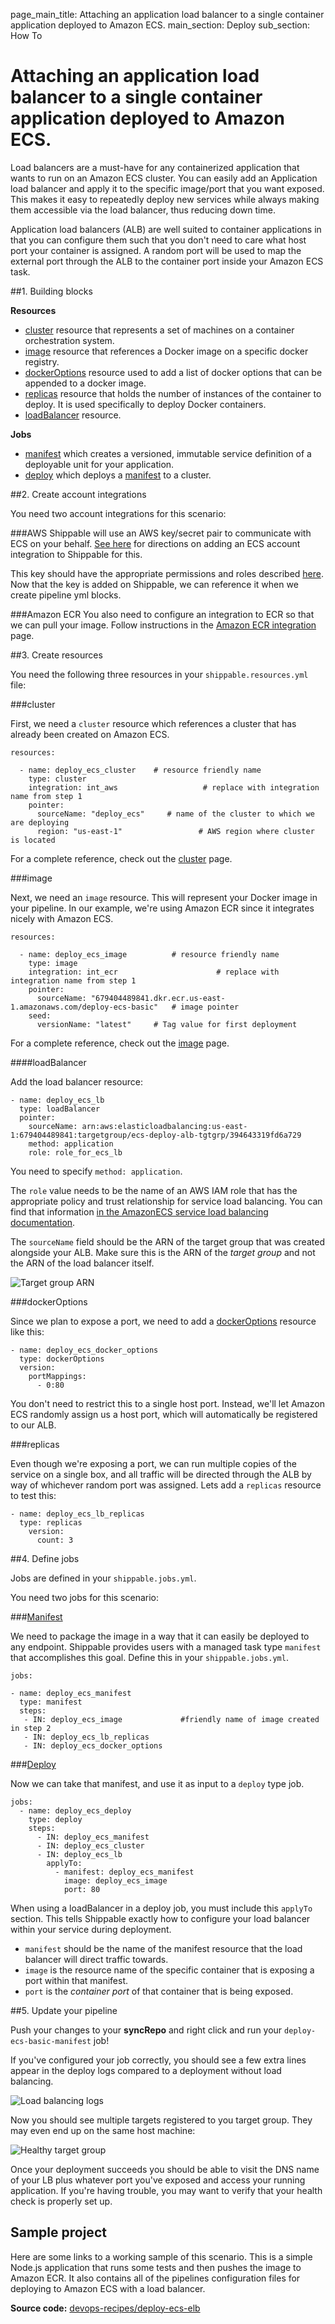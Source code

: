 page_main_title: Attaching an application load balancer to a single container application deployed to Amazon ECS.
main_section: Deploy
sub_section: How To

# Attaching an application load balancer to a single container application deployed to Amazon ECS.

Load balancers are a must-have for any containerized application that wants to run on an Amazon ECS cluster.
You can easily add an Application load balancer and apply it to the specific image/port that you want exposed. This makes it easy to repeatedly deploy new services while always making them accessible via the load balancer, thus reducing down time.

Application load balancers (ALB) are well suited to container applications in that you can configure them such that you don't need to care what host port your container is assigned. A random port will be used to map the external port through the ALB to the container port inside your Amazon ECS task.

##1. Building blocks

**Resources**

- [cluster](/platform/workflow/resource/cluster/) resource that represents a set of machines on a container orchestration system.
- [image](/platform/workflow/resource/image/) resource that references a Docker image on a specific docker registry.
- [dockerOptions](/platform/workflow/resource/dockeroptions/) resource used to add a list of docker options that can be appended to a docker image.
- [replicas](/platform/workflow/resource/replicas/) resource that holds the number of instances of the container to deploy. It is used specifically to deploy Docker containers.
- [loadBalancer](/platform/workflow/resource/loadbalancer/) resource.

**Jobs**

- [manifest](/platform/workflow/job/manifest/) which creates a versioned, immutable service definition of a deployable unit for your application.
- [deploy](/platform/workflow/job/deploy/) which deploys a [manifest](/platform/workflow/job/manifest/) to a cluster.

##2. Create account integrations

You need two account integrations for this scenario:

###AWS
Shippable will use an AWS key/secret pair to communicate with ECS on your behalf. [See here](/platform/integration/aws-ecs) for directions on adding an ECS account integration to Shippable for this.

This key should have the appropriate permissions and roles described [here](/platform/integration/aws-ecs#policy).  Now that the key is added on Shippable, we can reference it when we create pipeline yml blocks.  

###Amazon ECR
You also need to configure an integration to ECR so that we can pull your image. Follow instructions in the [Amazon ECR integration](/platform/integration/aws-ecr/) page.

##3. Create resources

You need the following three resources in your `shippable.resources.yml` file:

###cluster

First, we need a `cluster` resource which references a cluster that has already been created on Amazon ECS.

```
resources:

  - name: deploy_ecs_cluster    # resource friendly name
    type: cluster
    integration: int_aws                   # replace with integration name from step 1          
    pointer:
      sourceName: "deploy_ecs"     # name of the cluster to which we are deploying
      region: "us-east-1"                 # AWS region where cluster is located
```

For a complete reference, check out the [cluster](/platform/workflow/resource/cluster/) page.

###image

Next, we need an `image` resource.  This will represent your Docker image in your pipeline.  In our example, we're using Amazon ECR since it integrates nicely with Amazon ECS.

```
resources:

  - name: deploy_ecs_image          # resource friendly name
    type: image
    integration: int_ecr                      # replace with integration name from step 1          
    pointer:
      sourceName: "679404489841.dkr.ecr.us-east-1.amazonaws.com/deploy-ecs-basic"   # image pointer
    seed:
      versionName: "latest"     # Tag value for first deployment
```

For a complete reference, check out the [image](/platform/workflow/resource/image/) page.

####loadBalancer

Add the load balancer resource:

```
- name: deploy_ecs_lb
  type: loadBalancer
  pointer:
    sourceName: arn:aws:elasticloadbalancing:us-east-1:679404489841:targetgroup/ecs-deploy-alb-tgtgrp/394643319fd6a729
    method: application
    role: role_for_ecs_lb
```

You need to specify `method: application`.

The `role` value needs to be the name of an AWS IAM role that has the appropriate policy and trust relationship for service load balancing.  You can find that information [in the AmazonECS service load balancing documentation](http://docs.aws.amazon.com/AmazonECS/latest/developerguide/service-load-balancing.html).  

The `sourceName` field should be the ARN of the target group that was created alongside your ALB.  Make sure this is the ARN of the *target group* and not the ARN of the load balancer itself.

<img src="/images/deploy/amazon-ecs/ecs-deploy-alb-tgtgrp.png" alt="Target group ARN">

###dockerOptions

Since we plan to expose a port, we need to add a [dockerOptions](/platform/workflow/resource/dockeroptions/) resource like this:

```
- name: deploy_ecs_docker_options
  type: dockerOptions
  version:
    portMappings:
      - 0:80
```

You don't need to restrict this to a single host port. Instead, we'll let Amazon ECS randomly assign us a host port, which will automatically be registered to our ALB.

###replicas

Even though we're exposing a port, we can run multiple copies of the service on a single box, and all traffic will be directed through the ALB by way of whichever random port was assigned.  Lets add a `replicas` resource to test this:

```
- name: deploy_ecs_lb_replicas
  type: replicas
    version:
      count: 3
```

##4. Define jobs

Jobs are defined in your `shippable.jobs.yml`.

You need two jobs for this scenario:

###[Manifest](/platform/workflow/job/manifest/)

We need to package the image in a way that it can easily be deployed to any endpoint.  Shippable provides users with a managed task type `manifest` that accomplishes this goal.  Define this in your `shippable.jobs.yml`.

```
jobs:

- name: deploy_ecs_manifest
  type: manifest
  steps:
   - IN: deploy_ecs_image             #friendly name of image created in step 2
   - IN: deploy_ecs_lb_replicas
   - IN: deploy_ecs_docker_options
```

###[Deploy](/platform/workflow/job/deploy/)

Now we can take that manifest, and use it as input to a `deploy` type job.

```
jobs:
  - name: deploy_ecs_deploy
    type: deploy
    steps:
      - IN: deploy_ecs_manifest
      - IN: deploy_ecs_cluster
      - IN: deploy_ecs_lb
        applyTo:
          - manifest: deploy_ecs_manifest
            image: deploy_ecs_image
            port: 80
```

When using a loadBalancer in a deploy job, you must include this `applyTo` section.  This tells Shippable exactly how to configure your load balancer within your service during deployment.  

- `manifest` should be the name of the manifest resource that the load balancer will direct traffic towards.
- `image` is the resource name of the specific container that is exposing a port within that manifest.
- `port` is the *container port* of that container that is being exposed.

##5. Update your pipeline

Push your changes to your **syncRepo** and right click and run your `deploy-ecs-basic-manifest` job!

If you've configured your job correctly, you should see a few extra lines appear in the deploy logs compared to a deployment without load balancing.

<img src="/images/deploy/amazon-ecs/ecs-deploy-lb-logs.png" alt="Load balancing logs">

Now you should see multiple targets registered to you target group. They may even end up on the same host machine:

<img src="/images/deploy/amazon-ecs/ecs-deploy-alb-healthy.png" alt="Healthy target group">

Once your deployment succeeds you should be able to visit the DNS name of your LB plus whatever port you've exposed and access your running application.  If you're having trouble, you may want to verify that your health check is properly set up.


## Sample project

Here are some links to a working sample of this scenario. This is a simple Node.js application that runs some tests and then pushes
the image to Amazon ECR. It also contains all of the pipelines configuration files for deploying to Amazon ECS with a load balancer.

**Source code:** [devops-recipes/deploy-ecs-elb](https://github.com/devops-recipes/deploy-ecs-lb)
